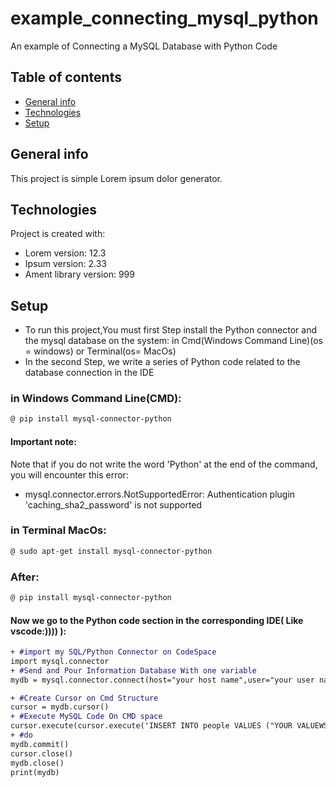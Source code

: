 # example_connecting_mysql_python
An example of Connecting a MySQL Database with Python Code

## Table of contents
* [General info](#general-info)
* [Technologies](#technologies)
* [Setup](#setup)

## General info
This project is simple Lorem ipsum dolor generator.
	
## Technologies
Project is created with:
* Lorem version: 12.3
* Ipsum version: 2.33
* Ament library version: 999
	
## Setup
* To run this project,You must first Step install the Python connector and the mysql database on the system:
in Cmd(Windows Command Line)(os = windows) or Terminal(os= MacOs)
* In the second Step, we write a series of Python code related to the database connection in the IDE


### in Windows Command Line(CMD):
```diff
@ pip install mysql-connector-python
```
#### Important note:
Note that if you do not write the word 'Python' at the end of the command, you will encounter this error:

* mysql.connector.errors.NotSupportedError: Authentication plugin 'caching_sha2_password' is not supported
### in Terminal MacOs:
```diff
@ sudo apt-get install mysql-connector-python
```
### After:
```diff
@ pip install mysql-connector-python

```
#### Now we go to the Python code section in the corresponding IDE( Like vscode:)))) ):
```diff
+ #import my SQL/Python Connector on CodeSpace
import mysql.connector
+ #Send and Pour Information Database With one variable
mydb = mysql.connector.connect(host="your host name",user="your user name",password="your pass",database='your database name')

+ #Create Cursor on Cmd Structure
cursor = mydb.cursor()
+ #Execute MySQL Code On CMD space
cursor.execute(cursor.execute('INSERT INTO people VALUES ("YOUR VALUEWS)')
+ #do 
mydb.commit()
cursor.close()
mydb.close() 
print(mydb)
```



